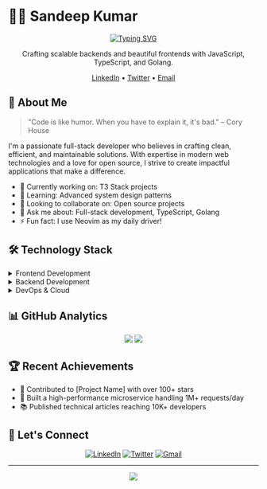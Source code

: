 # 👨‍💻 Sandeep Kumar

<div align="center">
  
[![Typing SVG](https://readme-typing-svg.herokuapp.com?font=Fira+Code&weight=600&size=24&pause=1000&color=0891B2&center=true&vCenter=true&random=false&width=435&lines=Full+Stack+Developer;Open+Source+Enthusiast;Tech+Explorer)](https://git.io/typing-svg)

Crafting scalable backends and beautiful frontends with JavaScript, TypeScript, and Golang.

[LinkedIn](https://www.linkedin.com/in/sandepten/) • [Twitter](https://twitter.com/sandepten) • [Email](mailto:sandepten+github@gmail.com)

</div>

## 🚀 About Me

> "Code is like humor. When you have to explain it, it's bad." – Cory House

I'm a passionate full-stack developer who believes in crafting clean, efficient, and maintainable solutions. With expertise in modern web technologies and a love for open source, I strive to create impactful applications that make a difference.

- 🔭 Currently working on: T3 Stack projects
- 🌱 Learning: Advanced system design patterns
- 👯 Looking to collaborate on: Open source projects
- 💬 Ask me about: Full-stack development, TypeScript, Golang
- ⚡ Fun fact: I use Neovim as my daily driver!

## 🛠️ Technology Stack

<details>
<summary>Frontend Development</summary>

- **Frameworks:** React, Next.js, Solid.js, Svelte, Angular
- **Styling:** Tailwind CSS, SCSS, Bootstrap
- **State Management:** Redux, Zustand
- **Build Tools:** Vite, Webpack
- **Testing:** Jest, Cypress

</details>

<details>
<summary>Backend Development</summary>

- **Languages:** Node.js, Golang, Python, Java
- **Frameworks:** Express, NestJS, Django, Spring
- **Databases:** MongoDB, PostgreSQL, MySQL, Redis
- **Message Brokers:** Kafka
- **APIs:** REST, GraphQL

</details>

<details>
<summary>DevOps & Cloud</summary>

- **Cloud Platforms:** AWS, GCP, Firebase
- **Containers:** Docker, Kubernetes
- **CI/CD:** GitHub Actions, GitLab CI
- **Monitoring:** Elasticsearch
- **Web Servers:** Nginx

</details>

## 📊 GitHub Analytics

<div align="center">
  <img src="https://github-readme-streak-stats.herokuapp.com/?user=sandepten&theme=tokyonight&hide_border=true" />
  
  <img src="https://github-readme-stats.vercel.app/api?username=sandepten&show_icons=true&theme=tokyonight&hide_border=true&include_all_commits=true&count_private=true" />
</div>

## 🏆 Recent Achievements

- 🌟 Contributed to [Project Name] with over 100+ stars
- 🎯 Built a high-performance microservice handling 1M+ requests/day
- 📚 Published technical articles reaching 10K+ developers

## 🤝 Let's Connect

<div align="center">
  
[![LinkedIn](https://img.shields.io/badge/LinkedIn-%230077B5.svg?style=for-the-badge&logo=linkedin&logoColor=white)](https://www.linkedin.com/in/sandepten/)
[![Twitter](https://img.shields.io/badge/Twitter-%231DA1F2.svg?style=for-the-badge&logo=Twitter&logoColor=white)](https://twitter.com/sandepten)
[![Gmail](https://img.shields.io/badge/Gmail-D14836?style=for-the-badge&logo=gmail&logoColor=white)](mailto:sandepten+github@gmail.com)

</div>

---

<div align="center">
  <img src="https://komarev.com/ghpvc/?username=sandepten&color=0891b2&style=flat-square&label=Profile+Views" />
</div>
